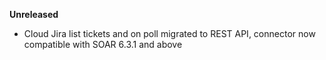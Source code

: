**Unreleased**
* Cloud Jira list tickets and on poll migrated to REST API, connector now compatible with SOAR 6.3.1 and above